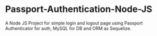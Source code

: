 # Passport-Authentication-Node-JS
A Node JS Project for simple login and logout page using Passport Authenticator for auth, MySQL for DB and ORM as Sequelize.
